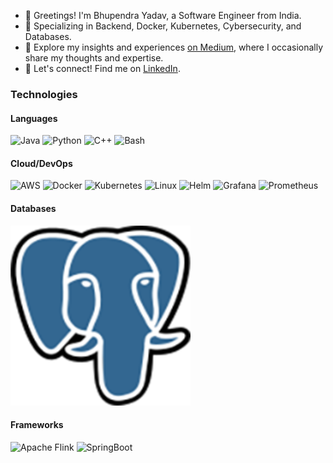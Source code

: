 - 👋 Greetings! I'm Bhupendra Yadav, a Software Engineer from India.
- 🚀 Specializing in Backend, Docker, Kubernetes, Cybersecurity, and Databases.
- 📝 Explore my insights and experiences [on Medium](https://not-afraid.medium.com/), where I occasionally share my thoughts and expertise.
- 🔗 Let's connect! Find me on [LinkedIn](https://www.linkedin.com/in/bhupixb/).

### Technologies
#### Languages
![Java](https://img.shields.io/badge/Java-ED8B00?style=for-the-badge&logo=openjdk&logoColor=black)
![Python](https://img.shields.io/badge/python-3670A0?style=for-the-badge&logo=python&logoColor=ffdd54)
![C++](https://img.shields.io/badge/C++-00599C?style=flat-square&logo=C%2B%2B&logoColor=white)
![Bash](https://img.shields.io/badge/Bash-black?style=flat)

#### Cloud/DevOps
![AWS](https://img.shields.io/badge/-AWS-000?&logo=Amazon-AWS&logoColor=F90)
![Docker](https://img.shields.io/badge/-Docker-000?&logo=Docker)
![Kubernetes](https://img.shields.io/badge/-Kubernetes-000?&logo=Kubernetes)
![Linux](https://img.shields.io/badge/-Linux-000?&logo=Linux)
![Helm](https://img.shields.io/badge/Helm-blue?style=flat&color=%233BE3F7)
![Grafana](https://img.shields.io/badge/Grafana-%23DD8119?style=flat)
![Prometheus](https://img.shields.io/badge/Prometheus-%23DD8119?style=flat)

#### Databases
![PostgreSQL](https://raw.githubusercontent.com/github/explore/80688e429a7d4ef2fca1e82350fe8e3517d3494d/topics/postgresql/postgresql.png)

#### Frameworks
![Apache Flink](https://img.shields.io/badge/Flink-red?style=flat&color=%23DA4B2C)
![SpringBoot](https://img.shields.io/badge/SpringBoot-green?style=flat)

<!---
bhupixb/bhupixb is a ✨ special ✨ repository because its `README.md` (this file) appears on your GitHub profile.
You can click the Preview link to take a look at your changes.
--->

